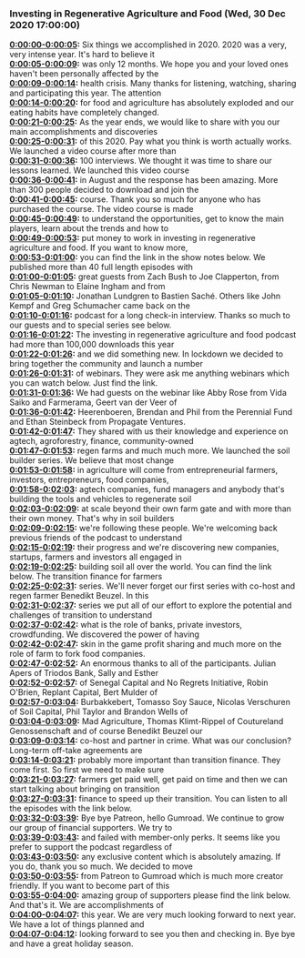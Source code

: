 ### Investing in Regenerative Agriculture and Food  (Wed, 30 Dec 2020 17:00:00)
**[0:00:00-0:00:05](https://investinginregenerativeagriculture.com/six-things-we-accomplished-in-2020#t=0:00:00):**  Six things we accomplished in 2020. 2020 was a very, very intense year. It's hard to believe it  
**[0:00:05-0:00:09](https://investinginregenerativeagriculture.com/six-things-we-accomplished-in-2020#t=0:00:05):**  was only 12 months. We hope you and your loved ones haven't been personally affected by the  
**[0:00:09-0:00:14](https://investinginregenerativeagriculture.com/six-things-we-accomplished-in-2020#t=0:00:09):**  health crisis. Many thanks for listening, watching, sharing and participating this year. The attention  
**[0:00:14-0:00:20](https://investinginregenerativeagriculture.com/six-things-we-accomplished-in-2020#t=0:00:14):**  for food and agriculture has absolutely exploded and our eating habits have completely changed.  
**[0:00:21-0:00:25](https://investinginregenerativeagriculture.com/six-things-we-accomplished-in-2020#t=0:00:21):**  As the year ends, we would like to share with you our main accomplishments and discoveries  
**[0:00:25-0:00:31](https://investinginregenerativeagriculture.com/six-things-we-accomplished-in-2020#t=0:00:25):**  of this 2020. Pay what you think is worth actually works. We launched a video course after more than  
**[0:00:31-0:00:36](https://investinginregenerativeagriculture.com/six-things-we-accomplished-in-2020#t=0:00:31):**  100 interviews. We thought it was time to share our lessons learned. We launched this video course  
**[0:00:36-0:00:41](https://investinginregenerativeagriculture.com/six-things-we-accomplished-in-2020#t=0:00:36):**  in August and the response has been amazing. More than 300 people decided to download and join the  
**[0:00:41-0:00:45](https://investinginregenerativeagriculture.com/six-things-we-accomplished-in-2020#t=0:00:41):**  course. Thank you so much for anyone who has purchased the course. The video course is made  
**[0:00:45-0:00:49](https://investinginregenerativeagriculture.com/six-things-we-accomplished-in-2020#t=0:00:45):**  to understand the opportunities, get to know the main players, learn about the trends and how to  
**[0:00:49-0:00:53](https://investinginregenerativeagriculture.com/six-things-we-accomplished-in-2020#t=0:00:49):**  put money to work in investing in regenerative agriculture and food. If you want to know more,  
**[0:00:53-0:01:00](https://investinginregenerativeagriculture.com/six-things-we-accomplished-in-2020#t=0:00:53):**  you can find the link in the show notes below. We published more than 40 full length episodes with  
**[0:01:00-0:01:05](https://investinginregenerativeagriculture.com/six-things-we-accomplished-in-2020#t=0:01:00):**  great guests from Zach Bush to Joe Clapperton, from Chris Newman to Elaine Ingham and from  
**[0:01:05-0:01:10](https://investinginregenerativeagriculture.com/six-things-we-accomplished-in-2020#t=0:01:05):**  Jonathan Lundgren to Bastien Saché. Others like John Kempf and Greg Schumacher came back on the  
**[0:01:10-0:01:16](https://investinginregenerativeagriculture.com/six-things-we-accomplished-in-2020#t=0:01:10):**  podcast for a long check-in interview. Thanks so much to our guests and to special series see below.  
**[0:01:16-0:01:22](https://investinginregenerativeagriculture.com/six-things-we-accomplished-in-2020#t=0:01:16):**  The investing in regenerative agriculture and food podcast had more than 100,000 downloads this year  
**[0:01:22-0:01:26](https://investinginregenerativeagriculture.com/six-things-we-accomplished-in-2020#t=0:01:22):**  and we did something new. In lockdown we decided to bring together the community and launch a number  
**[0:01:26-0:01:31](https://investinginregenerativeagriculture.com/six-things-we-accomplished-in-2020#t=0:01:26):**  of webinars. They were ask me anything webinars which you can watch below. Just find the link.  
**[0:01:31-0:01:36](https://investinginregenerativeagriculture.com/six-things-we-accomplished-in-2020#t=0:01:31):**  We had guests on the webinar like Abby Rose from Vida Saiko and Farmerama, Geert van der Veer of  
**[0:01:36-0:01:42](https://investinginregenerativeagriculture.com/six-things-we-accomplished-in-2020#t=0:01:36):**  Heerenboeren, Brendan and Phil from the Perennial Fund and Ethan Steinbeck from Propagate Ventures.  
**[0:01:42-0:01:47](https://investinginregenerativeagriculture.com/six-things-we-accomplished-in-2020#t=0:01:42):**  They shared with us their knowledge and experience on agtech, agroforestry, finance, community-owned  
**[0:01:47-0:01:53](https://investinginregenerativeagriculture.com/six-things-we-accomplished-in-2020#t=0:01:47):**  regen farms and much much more. We launched the soil builder series. We believe that most change  
**[0:01:53-0:01:58](https://investinginregenerativeagriculture.com/six-things-we-accomplished-in-2020#t=0:01:53):**  in agriculture will come from entrepreneurial farmers, investors, entrepreneurs, food companies,  
**[0:01:58-0:02:03](https://investinginregenerativeagriculture.com/six-things-we-accomplished-in-2020#t=0:01:58):**  agtech companies, fund managers and anybody that's building the tools and vehicles to regenerate soil  
**[0:02:03-0:02:09](https://investinginregenerativeagriculture.com/six-things-we-accomplished-in-2020#t=0:02:03):**  at scale beyond their own farm gate and with more than their own money. That's why in soil builders  
**[0:02:09-0:02:15](https://investinginregenerativeagriculture.com/six-things-we-accomplished-in-2020#t=0:02:09):**  we're following these people. We're welcoming back previous friends of the podcast to understand  
**[0:02:15-0:02:19](https://investinginregenerativeagriculture.com/six-things-we-accomplished-in-2020#t=0:02:15):**  their progress and we're discovering new companies, startups, farmers and investors all engaged in  
**[0:02:19-0:02:25](https://investinginregenerativeagriculture.com/six-things-we-accomplished-in-2020#t=0:02:19):**  building soil all over the world. You can find the link below. The transition finance for farmers  
**[0:02:25-0:02:31](https://investinginregenerativeagriculture.com/six-things-we-accomplished-in-2020#t=0:02:25):**  series. We'll never forget our first series with co-host and regen farmer Benedikt Beuzel. In this  
**[0:02:31-0:02:37](https://investinginregenerativeagriculture.com/six-things-we-accomplished-in-2020#t=0:02:31):**  series we put all of our effort to explore the potential and challenges of transition to understand  
**[0:02:37-0:02:42](https://investinginregenerativeagriculture.com/six-things-we-accomplished-in-2020#t=0:02:37):**  what is the role of banks, private investors, crowdfunding. We discovered the power of having  
**[0:02:42-0:02:47](https://investinginregenerativeagriculture.com/six-things-we-accomplished-in-2020#t=0:02:42):**  skin in the game profit sharing and much more on the role of farm to fork food companies.  
**[0:02:47-0:02:52](https://investinginregenerativeagriculture.com/six-things-we-accomplished-in-2020#t=0:02:47):**  An enormous thanks to all of the participants. Julian Apers of Triodos Bank, Sally and Esther  
**[0:02:52-0:02:57](https://investinginregenerativeagriculture.com/six-things-we-accomplished-in-2020#t=0:02:52):**  of Senegal Capital and No Regrets Initiative, Robin O'Brien, Replant Capital, Bert Mulder of  
**[0:02:57-0:03:04](https://investinginregenerativeagriculture.com/six-things-we-accomplished-in-2020#t=0:02:57):**  Burbakkebert, Tomasso Soy Sauce, Nicolas Verschuren of Soil Capital, Phil Taylor and Brandon Wells of  
**[0:03:04-0:03:09](https://investinginregenerativeagriculture.com/six-things-we-accomplished-in-2020#t=0:03:04):**  Mad Agriculture, Thomas Klimt-Rippel of Coutureland Genossenschaft and of course Benedikt Beuzel our  
**[0:03:09-0:03:14](https://investinginregenerativeagriculture.com/six-things-we-accomplished-in-2020#t=0:03:09):**  co-host and partner in crime. What was our conclusion? Long-term off-take agreements are  
**[0:03:14-0:03:21](https://investinginregenerativeagriculture.com/six-things-we-accomplished-in-2020#t=0:03:14):**  probably more important than transition finance. They come first. So first we need to make sure  
**[0:03:21-0:03:27](https://investinginregenerativeagriculture.com/six-things-we-accomplished-in-2020#t=0:03:21):**  farmers get paid well, get paid on time and then we can start talking about bringing on transition  
**[0:03:27-0:03:31](https://investinginregenerativeagriculture.com/six-things-we-accomplished-in-2020#t=0:03:27):**  finance to speed up their transition. You can listen to all the episodes with the link below.  
**[0:03:32-0:03:39](https://investinginregenerativeagriculture.com/six-things-we-accomplished-in-2020#t=0:03:32):**  Bye bye Patreon, hello Gumroad. We continue to grow our group of financial supporters. We try to  
**[0:03:39-0:03:43](https://investinginregenerativeagriculture.com/six-things-we-accomplished-in-2020#t=0:03:39):**  and failed with member-only perks. It seems like you prefer to support the podcast regardless of  
**[0:03:43-0:03:50](https://investinginregenerativeagriculture.com/six-things-we-accomplished-in-2020#t=0:03:43):**  any exclusive content which is absolutely amazing. If you do, thank you so much. We decided to move  
**[0:03:50-0:03:55](https://investinginregenerativeagriculture.com/six-things-we-accomplished-in-2020#t=0:03:50):**  from Patreon to Gumroad which is much more creator friendly. If you want to become part of this  
**[0:03:55-0:04:00](https://investinginregenerativeagriculture.com/six-things-we-accomplished-in-2020#t=0:03:55):**  amazing group of supporters please find the link below. And that's it. We are accomplishments of  
**[0:04:00-0:04:07](https://investinginregenerativeagriculture.com/six-things-we-accomplished-in-2020#t=0:04:00):**  this year. We are very much looking forward to next year. We have a lot of things planned and  
**[0:04:07-0:04:12](https://investinginregenerativeagriculture.com/six-things-we-accomplished-in-2020#t=0:04:07):**  looking forward to see you then and checking in. Bye bye and have a great holiday season.  